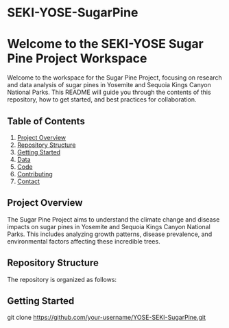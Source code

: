 # SEKI-YOSE-SugarPine


# Welcome to the SEKI-YOSE Sugar Pine Project Workspace

Welcome to the workspace for the Sugar Pine Project, focusing on research and data analysis of sugar pines in Yosemite and Sequoia Kings Canyon National Parks. This README will guide you through the contents of this repository, how to get started, and best practices for collaboration.

## Table of Contents
1. [Project Overview](#project-overview)
2. [Repository Structure](#repository-structure)
3. [Getting Started](#getting-started)
4. [Data](#data)
5. [Code](#code)
6. [Contributing](#contributing)
7. [Contact](#contact)

## Project Overview

The Sugar Pine Project aims to understand the climate change and disease impacts on sugar pines in Yosemite and Sequoia Kings Canyon National Parks. This includes analyzing growth patterns, disease prevalence, and environmental factors affecting these incredible trees.

## Repository Structure

The repository is organized as follows:

## Getting Started

git clone https://github.com/your-username/YOSE-SEKI-SugarPine.git



